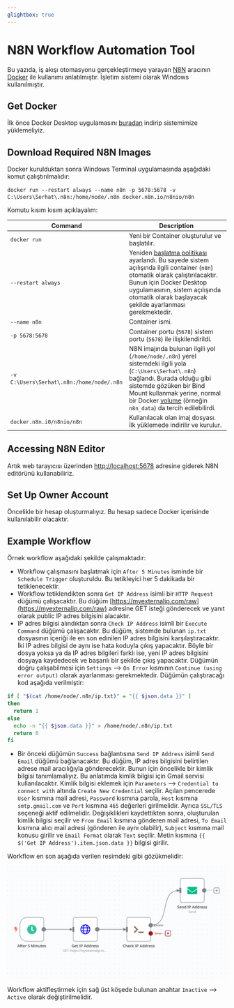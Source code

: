 ```yaml
---
glightbox: true
---
```


# N8N Workflow Automation Tool

Bu yazıda, iş akışı otomasyonu gerçekleştirmeye yarayan [N8N](https://n8n.io/) aracının [Docker](https://www.docker.com/) ile kullanımı anlatılmıştır. İşletim sistemi olarak Windows kullanılmıştır.

## Get Docker

İlk önce Docker Desktop uygulamasını [buradan](https://docs.docker.com/desktop/install/windows-install/) indirip sistemimize yüklemeliyiz.

## Download Required N8N Images

Docker kurulduktan sonra Windows Terminal uygulamasında aşağıdaki komut çalıştırılmalıdır:

```batch
docker run --restart always --name n8n -p 5678:5678 -v C:\Users\Serhat\.n8n:/home/node/.n8n docker.n8n.io/n8nio/n8n
```

Komutu kısım kısım açıklayalım:

| Command | Description |
|---|---|
| `docker run` | Yeni bir Container oluşturulur ve başlatılır. |
| `--restart always` | Yeniden [başlatma politikası](https://docs.docker.com/engine/reference/run/#restart-policies---restart) ayarlandı. Bu sayede sistem açılışında ilgili container (`n8n`) otomatik olarak çalıştırılacaktır. Bunun için Docker Desktop uygulamasının, sistem açılışında otomatik olarak başlayacak şekilde ayarlanması gerekmektedir. |
| `--name n8n` | Container ismi. |
| `-p 5678:5678` | Container portu (`5678`) sistem portu (`5678`) ile ilişkilendirildi. |
| `-v C:\Users\Serhat\.n8n:/home/node/.n8n` | N8N imajında bulunan ilgili yol (`/home/node/.n8n`) yerel sistemdeki ilgili yola (`C:\Users\Serhat\.n8n`) bağlandı. Burada olduğu gibi sistemde gözüken bir Bind Mount kullanmak yerine, normal bir Docker [volume](https://docs.docker.com/storage/volumes/) (örneğin `n8n_data`) da tercih edilebilirdi. |
| `docker.n8n.i0/n8nio/n8n` | Kullanılacak olan imaj dosyası. İlk yüklemede indirilir ve kurulur. |

## Accessing N8N Editor

Artık web tarayıcısı üzerinden [http://localhost:5678](http://localhost:5678) adresine giderek N8N editörünü kullanabiliriz.

## Set Up Owner Account

Öncelikle bir hesap oluşturmalıyız. Bu hesap sadece Docker içerisinde kullanılabilir olacaktır.

## Example Workflow

Örnek workflow aşağıdaki şekilde çalışmaktadır:

* Workflow çalışmasını başlatmak için `After 5 Minutes` isminde bir `Schedule Trigger` oluşturuldu. Bu tetikleyici her 5 dakikada bir tetiklenecektir.
* Workflow tetiklendikten sonra `Get IP Address` isimli bir `HTTP Request` düğümü çalışacaktır. Bu düğüm [https://myexternalip.com/raw](https://myexternalip.com/raw) adresine GET isteği gönderecek ve yanıt olarak public IP adres bilgisini alacaktır.
* IP adres bilgisi alındıktan sonra `Check IP Address` isimli bir `Execute Command` düğümü çalışacaktır. Bu düğüm, sistemde bulunan `ip.txt` dosyasının içeriği ile en son edinilen IP adres bilgisini karşılaştıracaktır. İki IP adres bilgisi de aynı ise hata koduyla çıkış yapacaktır. Böyle bir dosya yoksa ya da IP adres bilgileri farklı ise, yeni IP adres bilgisini dosyaya kaydedecek ve başarılı bir şekilde çıkış yapacaktır. Düğümün doğru çalışabilmesi için `Settings` --> `On Error` kısmının `Continue (using error output)` olarak ayarlanması gerekmektedir. Düğümün çalıştıracağı kod aşağıda verilmiştir:

```bash title="Check IP Address" linenums="1"
if [ "$(cat /home/node/.n8n/ip.txt)" = "{{ $json.data }}" ]
then
  return 1
else
  echo -n "{{ $json.data }}" > /home/node/.n8n/ip.txt
  return 0
fi
```

* Bir önceki düğümün `Success` bağlantısına `Send IP Address` isimli `Send Email` düğümü bağlanacaktır. Bu düğüm, IP adres bilgisini belirtilen adrese mail aracılığıyla gönderecektir. Bunun için öncelikle bir kimlik bilgisi tanımlamalıyız. Bu anlatımda kimlik bilgisi için Gmail servisi kullanılacaktır. Kimlik bilgisi eklemek için `Parameters` --> `Credential to connect with` altında `Create New Credential` seçilir. Açılan pencerede `User` kısmına mail adresi, `Password` kısmına parola, `Host` kısmına `smtp.gmail.com` ve `Port` kısmına `465` değerleri girilmelidir. Ayrıca `SSL/TLS` seçeneği aktif edilmelidir. Değişiklikleri kaydettikten sonra, oluşturulan kimlik bilgisi seçilir ve `From Email` kısmına gönderen mail adresi, `To Email` kısmına alıcı mail adresi (gönderen ile aynı olabilir), `Subject` kısmına mail konusu girilir ve `Email Format` olarak `Text` seçilir. Metin kısmına `{{ $('Get IP Address').item.json.data }}` bilgisi girilir.

Workflow en son aşağıda verilen resimdeki gibi gözükmelidir:

![](../assets/images/n8n-example-workflow.png)

Workflow aktifleştirmek için sağ üst köşede bulunan anahtar `Inactive` --> `Active` olarak değiştirilmelidir.
